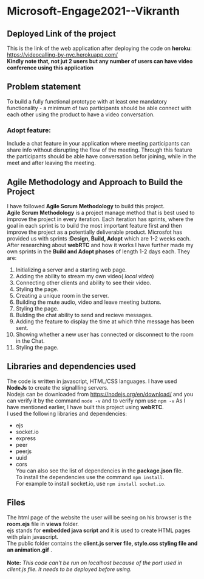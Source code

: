 # Microsoft-Engage2021--Vikranth
## Deployed Link of the project
This is the link of the web application after deploying the code on **heroku**:
https://videocalling-by-nvc.herokuapp.com/<br/>
**Kindly note that, not jut 2 users but any number of users can have video conference using this application**


## Problem statement
To build a fully functional prototype with at least one mandatory functionality -
a minimum of two participants should be able connect with each other using the product to have a video conversation.
### Adopt feature:
Include a chat feature in your application where meeting participants can share info without disrupting the flow of the meeting.
Through this feature the participants should be able have conversation befor joining, while in the meet and after leaving the meeting.
## Agile Methodology and Approach to Build the Project
I have followed **Agile Scrum Methodology** to build this project.<br/>
**Agile Scrum Methodology** is a project manage method that is best used to improve the project in every iteration.
Each iteration has sprints, where the goal in each sprint is to build the most important feature first and then improve the project  as a potentially deliverable product.
Microsfot has provided us with sprints :**Design, Build, Adopt** which are 1-2 weeks each.<br/>
After researching about **webRTC** and how it works
I have further made my own sprints in the **Build and Adopt phases** of length 1-2 days each. They are:
1. Initializing a server and a starting web page.
2. Adding the ability to stream my own video( *local video*)
3. Connecting other clients and ability to see their video.
4. Styling the page.
5. Creating a unique room in the server.
6. Building the mute audio, video and leave meeting buttons.
7. Styling the page. 
8. Bulding the chat ability to send and recieve messages.
9. Adding the feature to display the time at which thhe message has been sent.
10. Showing whether a new user has connected or disconnect to the room in the Chat.
11. Styling the page.
## Libraries and dependencies used
The code is written in javascript, HTML/CSS languages.
I have used **NodeJs** to create the signallling servers.<br/>
Nodejs can be downloaded from https://nodejs.org/en/download/ and you can verify it by the command `node -v` and to verify npm use `npm -v`
As I have mentioned earlier, I have built this project using **webRTC**.<br/>
I used the following libraries and dependencies:
- ejs
- socket.io
- express
- peer
- peerjs
- uuid
- cors<br/>
You can also see the list of dependencies in the **package.json** file.<br/>
To install the dependencies use the command `npm install`.<br/>
For example to install socket.io, use `npm install socket.io`.
## Files 
The html page of the website the user will be seeing on his browser is the **room.ejs** file in **views** folder.<br/>
ejs stands for **embedded java script** and it is used to create HTML pages with plain javascript.<br/>
The public folder contains the **client.js server file, style.css styling file and an animation.gif** .
<br/>
<br/>
**Note:** *This code can't be run on localhost because of the port used in client.js file. It needs to be deployed before using.* 

